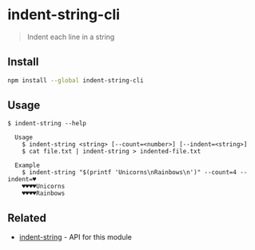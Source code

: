 # indent-string-cli

> Indent each line in a string

## Install

```sh
npm install --global indent-string-cli
```

## Usage

```
$ indent-string --help

  Usage
    $ indent-string <string> [--count=<number>] [--indent=<string>]
    $ cat file.txt | indent-string > indented-file.txt

  Example
    $ indent-string "$(printf 'Unicorns\nRainbows\n')" --count=4 --indent=♥
    ♥♥♥♥Unicorns
    ♥♥♥♥Rainbows
```

## Related

- [indent-string](https://github.com/sindresorhus/indent-string) - API for this module
